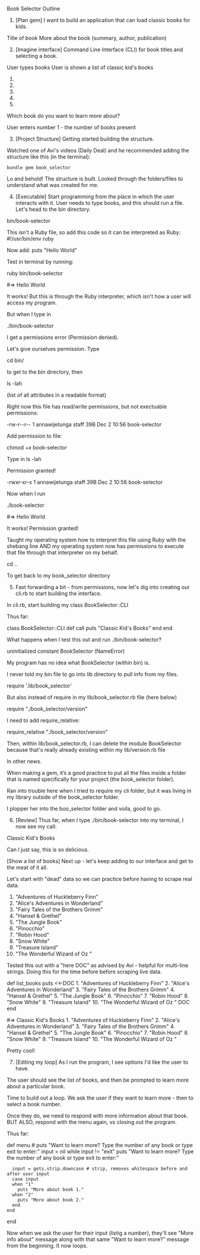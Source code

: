 Book Selector Outline

1) [Plan gem] I want to build an application that can load classic books for kids.

  Title of book
  More about the book (summary, author, publication)

2) [Imagine interface] Command Line Interface (CLI) for book titles and selecting a book.

  User types books
  User is shown a list of classic kid's books

  1. 
  2. 
  3. 
  4. 
  5. 

  Which book do you want to learn more about?

  User enters number 1 - the number of books present

3) [Project Structure] Getting started building the structure.

  Watched one of Avi's videos (Daily Deal) and he recommended adding the structure like this (in the terminal):

    bundle gem book_selector

  Lo and behold! The structure is built. Looked through the folders/files to understand what was created for me.

4)  [Executable] Start programming from the place in which the user interacts with it. User needs to type books, and this should run a file. Let's head to the bin directory.

  bin/book-selector 

  This isn't a Ruby file, so add this code so it can be interpreted as Ruby: #!/usr/bin/env ruby
  
  Now add: puts "Hello World"

  Test in terminal by running:

  ruby bin/book-selector

  #=> Hello World

  It works! But this is through the Ruby interpreter, which isn't how a user will access my program.

  But when I type in 

  ./bin/book-selector

  I get a permissions error (Permission denied).

  Let's give ourselves permission. Type

  cd bin/

  to get to the bin directory, then 

  ls -lah 

  (list of all attributes in a readable format)
  
  Right now this file has read/write permissions, but not exectuable permissions:

  -rw-r--r--   1 annawijetunga  staff    39B Dec  2 10:56 book-selector

  Add permission to file:

  chmod +x book-selector

  Type in ls -lah

  Permission granted!

  -rwxr-xr-x   1 annawijetunga  staff    39B Dec  2 10:56 book-selector

  Now when I run 

  ./book-selector

  #=> Hello World

  It works! Permission granted!

  Taught my operating system how to interpret this file using Ruby with the shebang line AND my operating system now has permissions to execute that file through that interpreter on my behalf.

  cd ..

  To get back to my book_selector directory

5) Fast forwarding a bit - from permissions, now let's dig into creating our cli.rb to start building the interface.

  In cli.rb, start building my class BookSelector::CLI

  Thus far:

  class BookSelector::CLI
    def call 
      puts "Classic Kid's Books"
    end
  end 

  What happens when I test this out and run ./bin/book-selector?

  uninitialized constant BookSelector (NameError)

  My program has no idea what BookSelector (within bin) is.

  I never told my bin file to go into lib directory to pull info from my files.

  require '.lib/book_selector'

  But also instead of require in my lib/book_selector.rb file (here below)

  require "./book_selector/version"

  I need to add require_relative:
   
  require_relative "./book_selector/version"

  Then, within lib/book_selector.rb, I can delete the module BookSelector because that's really already existing within my lib/version.rb file

  In other news.

  When making a gem, it’s a good practice to put all the files inside a folder that is named specifically for your project (the book_selector folder).

  Ran into trouble here when I tried to require my cli folder, but it was living in my library outside of the book_selector folder.

  I plopper her into the boo_selector folder and voila, good to go.

6) [Review] Thus far, when I type ./bin/book-selector into my terminal, I now see my call:

Classic Kid's Books

Can I just say, this is so delicious.

[Show a list of books] Next up - let's keep adding to our interface and get to the meat of it all.

Let's start with "dead" data so we can practice before having to scrape real data.

1. "Adventures of Huckleberry Finn"
2. "Alice's Adventures in Wonderland"
3. "Fairy Tales of the Brothers Grimm"
4. "Hansel & Grethel"
5. "The Jungle Book"
6. "Pinocchio"
7. "Robin Hood"
8. "Snow White"
9. "Treasure Island"
10. "The Wonderful Wizard of Oz "

Tested this out with a "here DOC" as advised by Avi - helpful for multi-line strings. Doing this for the time before before scraping live data.

  def list_books
    puts <<-DOC
      1. "Adventures of Huckleberry Finn"
      2. "Alice's Adventures in Wonderland"
      3. "Fairy Tales of the Brothers Grimm"
      4. "Hansel   & Grethel"
      5. "The Jungle Book"
      6. "Pinocchio"
      7. "Robin Hood"
      8. "Snow White"
      9. "Treasure Island"
      10. "The Wonderful Wizard of Oz "
    DOC
  end 

  #=> 
  Classic Kid's Books
      1. "Adventures of Huckleberry Finn"
      2. "Alice's Adventures in Wonderland"
      3. "Fairy Tales of the Brothers Grimm"
      4. "Hansel & Grethel"
      5. "The Jungle Book"
      6. "Pinocchio"
      7. "Robin Hood"
      8. "Snow White"
      9. "Treasure Island"
      10. "The Wonderful Wizard of Oz "

Pretty cool!

7) [Editing my loop] As I run the program, I see options I'd like the user to have.

The user should see the list of books, and then be prompted to learn more about a particular book.

Time to build out a loop. We ask the user if they want to learn more - then to select a book number.

Once they do, we need to respond with more information about that book. BUT ALSO, respond with the menu again, vs closing out the program.

Thus far:

  def menu 
    # puts "Want to learn more? Type the number of any book or type exit to enter:"
    input = nil
    while input != "exit"
      puts "Want to learn more? Type the number of any book or type exit to enter:"
      
      input = gets.strip.downcase # strip, removes whitespace before and after user input
      case input 
      when "1"
        puts "More about book 1."
      when "2"
        puts "More about book 2."
      end
    end
  end 

Now when we ask the user for their input (listig a number), they'll see "More info about" message along with that same "Want to learn more?" message from the beginning. It now loops.